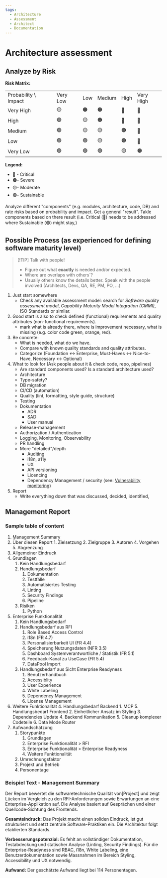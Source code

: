 ```yaml
---
tags:
  - Architecture
  - Assessment
  - Architect
  - Documentation
---
```


# Architecture assessment

## Analyze by Risk

**Risk Matrix:**

|                      |          |     |        |      |           |
| -------------------- | -------- | --- | ------ | ---- | --------- |
| Probability \ Impact | Very Low | Low | Medium | High | Very High |
| Very High            | 🟡       | 🟠  | 🟠     | 🔴   | 🔴        |
| High                 | 🟢       | 🟡  | 🟠     | 🔴   | 🔴        |
| Medium               | 🟢       | 🟡  | 🟡     | 🟠   | 🔴        |
| Low                  | 🟢       | 🟢  | 🟡     | 🟠   | 🔴        |
| Very Low             | 🟢       | 🟢  | 🟢     | 🟡   | 🟠        |

**Legend:**
- 🔴 - Critical
- 🟠- Severe
- 🟡- Moderate
- 🟢- Sustainable

Analyze different "components" (e.g. modules, architecture, code, DB) and rate risks based on probability and impact. Get a general "result".  Takle components based on there result (i.e. Critical (🔴) needs to be addressed where Sustainable (🟢) might stay,)

## Possible Process (as experienced for defining software maturity level)

> [!TIP] Talk with people!
> - Figure out what **exactly** is needed and/or expected. 
> - Where are overlaps with others`?
> - Usually others know the details better. Speak with the people involved (Architects, Devs, QA, RE, PM, PO, ...)

1. Just start somewhere
	- Check any available assessment model: search for *Software quality assessment model*, *Capability Maturity Model Integration (CMMI)*, ISO Standards or similar.
2. Good start is also to check defined (functional) requirements and quality attributes (non-functional requirements).
	- mark what is already there, where is improvement necessary, what is missing (e.g. color code green, orange, red). 
3. Be concrete:
	- What is needed, what do we have. 
	- Compare with known quality standards and quality attributes. 
	- Categorize (Foundation <-> Enterprise, Must-Haves <-> Nice-to-Have, Necessary <-> Optional)
4. What to look for (Ask people about it & check code, repo, pipelines)
	- Are standard components used? Is a standard architecture used?
	- Architecture
	- Type-safety?
	- DB migration
	- CI/CD (automation)
	- Quality (lint, formatting, style guide, structure)
	- Testing
	- Dokumentation
		- ADR
		- SAD
		- User manual
	- Release-management
	- Authorization / Authentication
	- Logging, Monitoring, Observability
	- PR handling
	- More "detailed"/depth
		- Auditing
		- i18n, a11y
		- UX
		- API versioning
		- Licencing
		- Dependency Management / security (see: [Vulnerability monitoring](tools.md#Vulnerability%20monitoring))
5. Report
	- Write everything down that was discussed, decided, identified, 

## Management Report

### Sample table of content

1. Management Summary
2. Über diesen Report
        1. Zielsetzung
        2. Zielgruppe
        3. Autoren
        4. Vorgehen
        5. Abgrenzung
3. Allgemeiner Eindruck
4. Grundlagen
    1. Kein Handlungsbedarf
    2. Handlungsbedarf
        1. Dokumentation
        2. Testfälle
        3. Automatisiertes Testing
        4. Linting
        5. Security Findings
        6. Pipeline
    3. Risiken
        1. Python
5. Enterprise Funktionalität
    1. Kein Handlungsbedarf
    2. Handlungsbedarf aus RFI
        1. Role Based Access Control
        2. i18n (FR 4.7)
        3. Personalisierbarkeit UI (FR 4.4)
        4. Speicherung Nutzungsdaten (NFR 3.5)
        5. Dashboard Systemverantwortliche / Statistik (FR 5.1)
        6. Feedback-Kanal zu UseCase (FR 5.4)
        7. DataPool Import
    3. Handlungsbedarf aus Sicht Enterprise Readyness
        1. Benutzerhandbuch
        2. Accessiblity
        3. User Experience
        4. White Labeling
        5. Dependency Management
        6. License Management
6. Weitere Funktionalität
    4. Handlungsbedarf Backend
        1. MCP
    5. Handlungsbedarf Frontend
        2. Einheitlicher Ansatz im Styling
        3. Dependencies Update
        4. Backend Kommunikation
        5. Cleanup komplexer Codeteile
        6. Data Mode Router
7. Aufwandschätzung
    1. Storypunkte
        1. Grundlagen
        2. Enterprise Funktionalität > RFI
        3. Enterprise Funktionalität > Enterprise Readyness
        4. Weitere Funktionalität
    2. Umrechnungsfaktor
    3. Projekt und Betrieb
    4. Personentage
### Beispiel Text - Management Summary

Der Report bewertet die softwaretechnische Qualität von\[Project] und zeigt Lücken im Vergleich zu den RFI-Anforderungen sowie Erwartungen an eine Enterprise-Applikation auf. Die Analyse basiert auf Gesprächen und einer Quellcode-Sichtung des Frontends.

**Gesamteindruck:** Das Projekt macht einen soliden Eindruck, ist gut strukturiert und setzt zentrale Software-Praktiken ein. Die Architektur folgt etablierten Standards.

**Verbesserungspotenzial:** Es fehlt an vollständiger Dokumentation, Testabdeckung und statischer Analyse (Linting, Security Findings). Für die Enterprise-Readyness sind RBAC, i18n, White Labeling, eine Benutzerdokumentation sowie Massnahmen im Bereich Styling, Accessibility und UX notwendig.

**Aufwand:** Der geschätzte Aufwand liegt bei 114 Personentagen.
